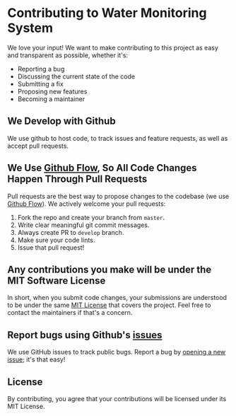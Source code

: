 # Contributing to Water Monitoring System
We love your input! We want to make contributing to this project as easy and transparent as possible, whether it's:

- Reporting a bug
- Discussing the current state of the code
- Submitting a fix
- Proposing new features
- Becoming a maintainer

## We Develop with Github
We use github to host code, to track issues and feature requests, as well as accept pull requests.

## We Use [Github Flow](https://guides.github.com/introduction/flow/index.html), So All Code Changes Happen Through Pull Requests
Pull requests are the best way to propose changes to the codebase (we use [Github Flow](https://guides.github.com/introduction/flow/index.html)). We actively welcome your pull requests:

1. Fork the repo and create your branch from `master`.
2. Write clear meaningful git commit messages.
3. Always create PR to `develop` branch.
5. Make sure your code lints.
6. Issue that pull request!

## Any contributions you make will be under the MIT Software License
In short, when you submit code changes, your submissions are understood to be under the same [MIT License](https://github.com/vinitshahdeo/Water-Monitoring-System/blob/master/LICENSE) that covers the project. Feel free to contact the maintainers if that's a concern.

## Report bugs using Github's [issues](https://github.com/vinitshahdeo/Water-Monitoring-System/issues)
We use GitHub issues to track public bugs. Report a bug by [opening a new issue](https://github.com/vinitshahdeo/Water-Monitoring-System/issues/new); it's that easy!

## License
By contributing, you agree that your contributions will be licensed under its MIT License.
